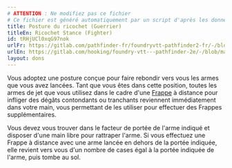 ```yaml
---
# ATTENTION : Ne modifiez pas ce fichier
# Ce fichier est généré automatiquement par un script d'après les données du module Foundry VTT officiel et de sa traduction
title: Posture du ricochet (Guerrier)
titleEn: Ricochet Stance (Fighter)
id: tRHjUCl0xqG97nok
urlFr: https://gitlab.com/pathfinder-fr/foundryvtt-pathfinder2-fr/-/blob/master/data/feats/tRHjUCl0xqG97nok.htm
urlEn: https://gitlab.com/hooking/foundry-vtt---pathfinder-2e/-/blob/master/packs/data/feats.db/ricochet-stance-fighter.json
layout: dons
---
```

Vous adoptez une posture conçue pour faire rebondir vers vous les armes que vous avez lancées. Tant que vous êtes dans cette position, toutes les armes de jet que vous utilisez dans le cadre d'une [Frappe](../actions/frapper.html) à distance pour infliger des dégâts contondants ou tranchants reviennent immédiatement dans votre main, vous permettant de les utiliser pour effectuer des Frappes supplémentaires.

Vous devez vous trouver dans le facteur de portée de l'arme indiqué et disposer d'une main libre pour rattraper l'arme. Si vous effectuez une Frappe à distance avec une arme lancée en dehors de la portée indiquée, elle revient vers vous d'un nombre de cases égal à la portée indiquée de l'arme, puis tombe au sol.
